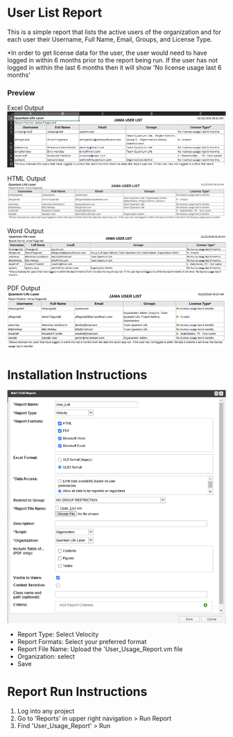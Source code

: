# User List Report 

This is a simple report that lists the active users of the organization and for each user their Username, Full Name, Email, Groups, and License Type. 

*In order to get license data for the user, the user would need to have logged in within 6 months prior to the report being run. If the user has not logged in within the last 6 months then it will show 'No license usage last 6 months'


### Preview 

Excel Output
![Example Excel Output](https://github.com/jamasoftware-ps/Community-Reports/blob/7bb96f6d625a2d88cb54dadec5ae1246f2ab39ae/Login%20Usage%20Reports/User%20List%20Report/excel_output.png "Example Excel")

HTML Output 
![Example HTML](https://github.com/jamasoftware-ps/Community-Reports/blob/7bb96f6d625a2d88cb54dadec5ae1246f2ab39ae/Login%20Usage%20Reports/User%20List%20Report/html_output.png "Example HTML")

Word Output
![Example Word](https://github.com/jamasoftware-ps/Community-Reports/blob/7bb96f6d625a2d88cb54dadec5ae1246f2ab39ae/Login%20Usage%20Reports/User%20List%20Report/word_output.png "Example Word") 

PDF Output 
![Example PDF](https://github.com/jamasoftware-ps/Community-Reports/blob/7bb96f6d625a2d88cb54dadec5ae1246f2ab39ae/Login%20Usage%20Reports/User%20List%20Report/pdf_output.png "Example PDF")

# Installation Instructions 
![Installation Configuration](https://github.com/jamasoftware-ps/Community-Reports/blob/7bb96f6d625a2d88cb54dadec5ae1246f2ab39ae/Login%20Usage%20Reports/User%20List%20Report/Installation_Configuration.png)

<ul> 
  <li>Report Type: Select Velocity</li>
  <li>Report Formats: Select your preferred format</li>
  <li>Report File Name: Upload the 'User_Usage_Report.vm file</li>
  <li>Organization: select</li>
  <li>Save</li>
</ul>

# Report Run Instructions 
<ol>
  <li>Log into any project</li>
  <li>Go to 'Reports' in upper right navigation > Run Report</li>
  <li>Find 'User_Usage_Report' > Run </li>
</ol>

